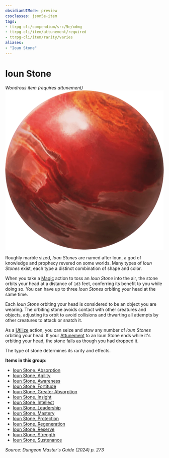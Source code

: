```yaml
---
obsidianUIMode: preview
cssclasses: json5e-item
tags:
- ttrpg-cli/compendium/src/5e/xdmg
- ttrpg-cli/item/attunement/required
- ttrpg-cli/item/rarity/varies
aliases: 
- "Ioun Stone"
---
```

# Ioun Stone
*Wondrous item (requires attunement)*  
![](3-Mechanics/CLI/items/img/ioun-stone.webp#right)


Roughly marble sized, *Ioun Stones* are named after Ioun, a god of knowledge and prophecy revered on some worlds. Many types of *Ioun Stones* exist, each type a distinct combination of shape and color.

When you take a [Magic](3-Mechanics/CLI/rules/actions.md#Magic) action to toss an *Ioun Stone* into the air, the stone orbits your head at a distance of `1d3` feet, conferring its benefit to you while doing so. You can have up to three *Ioun Stones* orbiting your head at the same time.

Each *Ioun Stone* orbiting your head is considered to be an object you are wearing. The orbiting stone avoids contact with other creatures and objects, adjusting its orbit to avoid collisions and thwarting all attempts by other creatures to attack or snatch it.

As a [Utilize](3-Mechanics/CLI/rules/actions.md#Utilize) action, you can seize and stow any number of *Ioun Stones* orbiting your head. If your [Attunement](3-Mechanics/CLI/rules/variant-rules/attunement-xphb.md) to an Ioun Stone ends while it's orbiting your head, the stone falls as though you had dropped it.

The type of stone determines its rarity and effects.

**Items in this group:**

- [Ioun Stone, Absorption](3-Mechanics/CLI/items/ioun-stone-absorption-xdmg.md)
- [Ioun Stone, Agility](3-Mechanics/CLI/items/ioun-stone-agility-xdmg.md)
- [Ioun Stone, Awareness](3-Mechanics/CLI/items/ioun-stone-awareness-xdmg.md)
- [Ioun Stone, Fortitude](3-Mechanics/CLI/items/ioun-stone-fortitude-xdmg.md)
- [Ioun Stone, Greater Absorption](3-Mechanics/CLI/items/ioun-stone-greater-absorption-xdmg.md)
- [Ioun Stone, Insight](3-Mechanics/CLI/items/ioun-stone-insight-xdmg.md)
- [Ioun Stone, Intellect](3-Mechanics/CLI/items/ioun-stone-intellect-xdmg.md)
- [Ioun Stone, Leadership](3-Mechanics/CLI/items/ioun-stone-leadership-xdmg.md)
- [Ioun Stone, Mastery](3-Mechanics/CLI/items/ioun-stone-mastery-xdmg.md)
- [Ioun Stone, Protection](3-Mechanics/CLI/items/ioun-stone-protection-xdmg.md)
- [Ioun Stone, Regeneration](3-Mechanics/CLI/items/ioun-stone-regeneration-xdmg.md)
- [Ioun Stone, Reserve](3-Mechanics/CLI/items/ioun-stone-reserve-xdmg.md)
- [Ioun Stone, Strength](3-Mechanics/CLI/items/ioun-stone-strength-xdmg.md)
- [Ioun Stone, Sustenance](3-Mechanics/CLI/items/ioun-stone-sustenance-xdmg.md)

*Source: Dungeon Master's Guide (2024) p. 273*